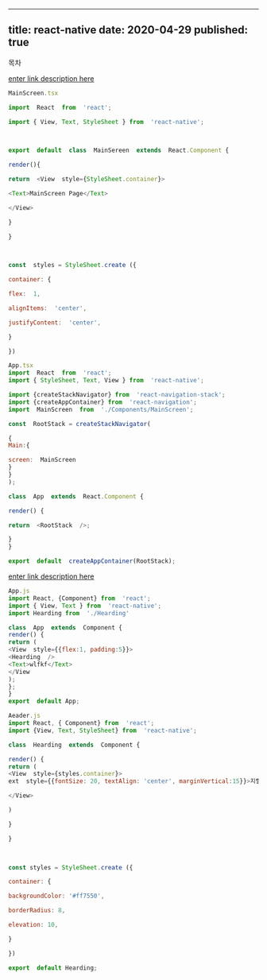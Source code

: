 

---
title: react-native
date: 2020-04-29
published: true
---

목차

[enter link description here](https://ibb.co/98w2djd)

```js
MainScreen.tsx

import  React  from  'react';

import { View, Text, StyleSheet } from  'react-native';

  

export  default  class  MainSereen  extends  React.Component {

render(){

return  <View  style={StyleSheet.container}>

<Text>MainScreen Page</Text>

</View>

}

}

  

const  styles = StyleSheet.create ({

container: {

flex:  1,

alignItems:  'center',

justifyContent:  'center',

}

})
```
```js
App.tsx
import  React  from  'react';
import { StyleSheet, Text, View } from  'react-native';

import {createStackNavigator} from  'react-navigation-stack';
import {createAppContainer} from  'react-navigation';
import  MainScreen  from  './Components/MainScreen';

const  RootStack = createStackNavigator(

{
Main:{

screen:  MainScreen
}
}
);

class  App  extends  React.Component {

render() {

return  <RootStack  />;

}
}

export  default  createAppContainer(RootStack);
```

[enter link description here](https://ibb.co/2ZbvMmB)
```js
App.js
import React, {Component} from  'react';
import { View, Text } from  'react-native';
import Hearding from  './Hearding'

class  App  extends  Component {
render() {
return (
<View  style={{flex:1, padding:5}}>
<Hearding  />
<Text>wlfkf</Text>
</View
);
};
}
export  default App;
```
```js
Aeader.js
import React, { Component} from  'react';
import {View, Text, StyleSheet} from  'react-native';

class  Hearding  extends  Component {

render() {
return (
<View  style={styles.container}>
ext  style={{fontSize: 20, textAlign: 'center', marginVertical:15}}>지랄뻑이다 </Text>

</View>

)

}

}

  

const styles = StyleSheet.create ({

container: {

backgroundColor: '#ff7550',

borderRadius: 8,

elevation: 10,

}

})

export  default Hearding;
```
<!--stackedit_data:
eyJoaXN0b3J5IjpbLTgxMTg4ODc1Nyw3NzY2Mjk1OTksMTMyNz
M1NzQ0MywyNzA4NDUzMTldfQ==
-->